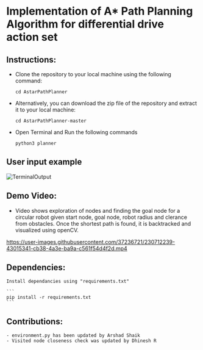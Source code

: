 # Implementation of A* Path Planning Algorithm for differential drive action set

## Instructions:
- Clone the repository to your local machine using the following command:
    ```
    cd AstarPathPlanner
    ```

- Alternatively, you can download the zip file of the repository and extract it to your local machine:
    ```
    cd AstarPathPlanner-master
    ```

- Open Terminal and Run the following commands 
    ```
    python3 planner
    ```


## User input example

![TerminalOutput](https://user-images.githubusercontent.com/37236721/230712185-76a5fa3c-d39a-4104-9f26-74d2e05eb2b9.png)



## Demo Video:
 - Video shows exploration of nodes and finding the goal node for a circular robot given start node, goal node, robot radius and clerance from obstacles. Once the shortest path is found, it is backtracked and visualized using openCV.
   




https://user-images.githubusercontent.com/37236721/230712239-43015341-cb38-4a3e-ba9a-c561f54d4f2d.mp4




## Dependencies:
    Install dependancies using "requirements.txt"

    ``` 
    pip install -r requirements.txt
    ```

## Contributions:
    - environment.py has been updated by Arshad Shaik
    - Visited node closeness check was updated by Dhinesh R
